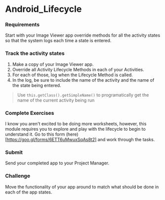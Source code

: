 # Android_Lifecycle

### Requirements
Start with your Image Viewer app override methods for all the activity states so that the system logs each time a state is entered.

### Track the activity states
1. Make a copy of your Image Viewer app.
2. Override all Activity Lifecycle Methods in each of your Activities.
3. For each of those, log when the Lifecycle Method is called.
4. In the log, be sure to include the name of the activity and the name of the state being entered.
> Use `this.getClass().getSimpleName()` to programatically get the name of the current activity being run

### Complete Exercises
I know you aren't excited to be doing more worksheets, however, this module requires you to explore and play with the lifecycle to begin to understand it.
Go to this form (here)[https://goo.gl/forms/6ETT6uMwuxSqAs8t2] and work through the tasks.

### Submit
Send your completed app to your Project Manager.

### Challenge
Move the functionality of your app around to match what should be done in each of the app states.
